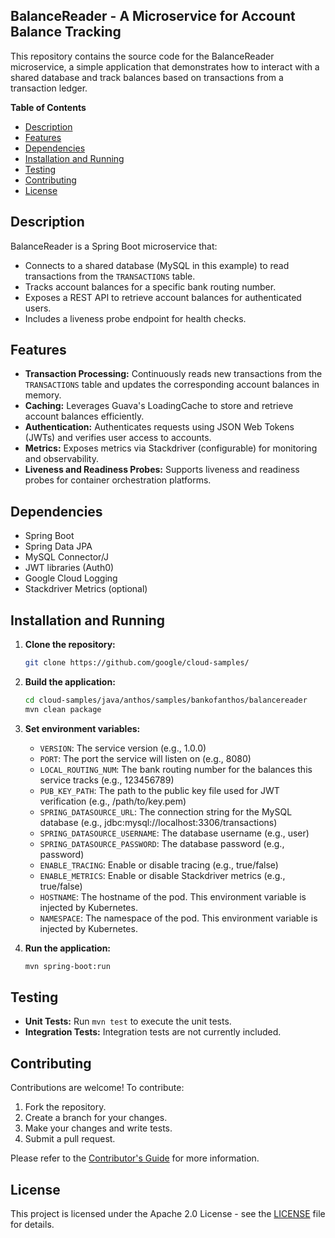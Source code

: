 ## BalanceReader - A Microservice for Account Balance Tracking

This repository contains the source code for the BalanceReader microservice, a simple application that demonstrates how to interact with a shared database and track balances based on transactions from a transaction ledger.

**Table of Contents**

- [Description](#description)
- [Features](#features)
- [Dependencies](#dependencies)
- [Installation and Running](#installation-and-running)
- [Testing](#testing)
- [Contributing](#contributing)
- [License](#license)

## Description

BalanceReader is a Spring Boot microservice that:

- Connects to a shared database (MySQL in this example) to read transactions from the `TRANSACTIONS` table.
- Tracks account balances for a specific bank routing number.
- Exposes a REST API to retrieve account balances for authenticated users.
- Includes a liveness probe endpoint for health checks.

## Features

- **Transaction Processing:** Continuously reads new transactions from the `TRANSACTIONS` table and updates the corresponding account balances in memory.
- **Caching:** Leverages Guava's LoadingCache to store and retrieve account balances efficiently.
- **Authentication:** Authenticates requests using JSON Web Tokens (JWTs) and verifies user access to accounts.
- **Metrics:** Exposes metrics via Stackdriver (configurable) for monitoring and observability.
- **Liveness and Readiness Probes:** Supports liveness and readiness probes for container orchestration platforms.

## Dependencies

- Spring Boot
- Spring Data JPA
- MySQL Connector/J
- JWT libraries (Auth0)
- Google Cloud Logging
- Stackdriver Metrics (optional)

## Installation and Running

1. **Clone the repository:**
   ```bash
   git clone https://github.com/google/cloud-samples/
   ```

2. **Build the application:**
   ```bash
   cd cloud-samples/java/anthos/samples/bankofanthos/balancereader
   mvn clean package
   ```

3. **Set environment variables:**
   - `VERSION`: The service version (e.g., 1.0.0)
   - `PORT`: The port the service will listen on (e.g., 8080)
   - `LOCAL_ROUTING_NUM`: The bank routing number for the balances this service tracks (e.g., 123456789)
   - `PUB_KEY_PATH`: The path to the public key file used for JWT verification (e.g., /path/to/key.pem)
   - `SPRING_DATASOURCE_URL`: The connection string for the MySQL database (e.g., jdbc:mysql://localhost:3306/transactions)
   - `SPRING_DATASOURCE_USERNAME`: The database username (e.g., user)
   - `SPRING_DATASOURCE_PASSWORD`: The database password (e.g., password)
   - `ENABLE_TRACING`: Enable or disable tracing (e.g., true/false)
   - `ENABLE_METRICS`: Enable or disable Stackdriver metrics (e.g., true/false)
   - `HOSTNAME`: The hostname of the pod.  This environment variable is injected by Kubernetes.
   - `NAMESPACE`: The namespace of the pod.  This environment variable is injected by Kubernetes.

4. **Run the application:**
   ```bash
   mvn spring-boot:run
   ```

## Testing

- **Unit Tests:** Run `mvn test` to execute the unit tests.
- **Integration Tests:**  Integration tests are not currently included.

## Contributing

Contributions are welcome! To contribute:

1. Fork the repository.
2. Create a branch for your changes.
3. Make your changes and write tests.
4. Submit a pull request.

Please refer to the [Contributor's Guide](https://github.com/google/cloud-samples/blob/main/CONTRIBUTING.md) for more information.

## License

This project is licensed under the Apache 2.0 License - see the [LICENSE](LICENSE) file for details.
